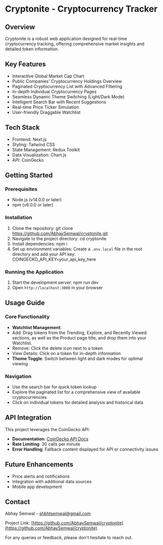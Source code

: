 # Cryptonite - Cryptocurrency Tracker

## Overview
Cryptonite is a robust web application designed for real-time cryptocurrency tracking, offering comprehensive market insights and detailed token information.

## Key Features
- Interactive Global Market Cap Chart
- Public Companies' Cryptocurrency Holdings Overview
- Paginated Cryptocurrency List with Advanced Filtering
- In-depth Individual Cryptocurrency Pages
- Seamless Dynamic Theme Switching (Light/Dark Mode)
- Intelligent Search Bar with Recent Suggestions
- Real-time Price Ticker Simulation
- User-friendly Draggable Watchlist

## Tech Stack
- Frontend: Next.js
- Styling: Tailwind CSS
- State Management: Redux Toolkit
- Data Visualization: Chart.js
- API: CoinGecko

## Getting Started

### Prerequisites
- Node.js (v14.0.0 or later)
- npm (v6.0.0 or later)

### Installation
1. Clone the repository: git clone https://github.com/AbhaySemwal/cryptonite.git
2. Navigate to the project directory: cd cryptonite
3. Install dependencies: npm i
4. Set up environment variables:
Create a `.env.local` file in the root directory and add your API key: COINGECKO_API_KEY=your_api_key_here


### Running the Application
1. Start the development server: npm run dev
2. Open `http://localhost:3000` in your browser

## Usage Guide

### Core Functionality
- **Watchlist Management**: 
- Add: Drag tokens from the Trending, Explore, and Recently Viewed sections, as well as the Product page title, and drop them into your Watchlist.
- Remove: Click the delete icon next to a token
- View Details: Click on a token for in-depth information
- **Theme Toggle**: Switch between light and dark modes for optimal viewing

### Navigation
- Use the search bar for quick token lookup
- Explore the paginated list for a comprehensive view of available cryptocurrencies
- Click on individual tokens for detailed analysis and historical data

## API Integration

This project leverages the CoinGecko API:

- **Documentation**: [CoinGecko API Docs](https://docs.coingecko.com/v3.0.1/reference/introduction)
- **Rate Limiting**: 30 calls per minute
- **Error Handling**: Fallback content displayed for API or connectivity issues

## Future Enhancements
- Price alerts and notifications
- Integration with additional data sources
- Mobile app development

## Contact
Abhay Semwal - shbhtsemwal@gmail.com

Project Link: [https://github.com/AbhaySemwal/cryptonite](https://github.com/AbhaySemwal/cryptonite)

For any queries or feedback, please don't hesitate to reach out.
